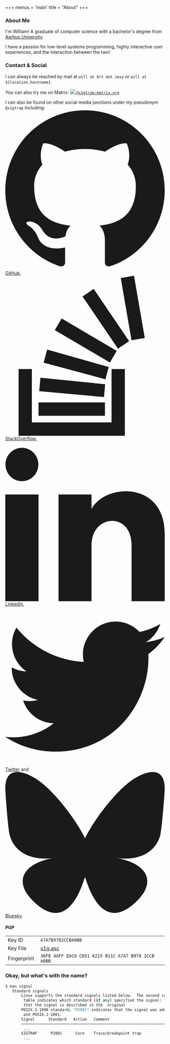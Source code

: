 +++
menus = 'main'
title = "About"
+++

### About Me

I'm William! A graduate of computer science with a bachelor's degree from [Aarhus University](https://www.au.dk/en).

I have a passion for low-level systems programming, highly interactive user experiences, and the interaction between the two!

### Contact & Social

I can always be reached by mail at `will at brt dot sexy` or `will at ${location.hostname}`.

You can also try me on Matrix:
<a class="no-underline" href="https://matrix.to/#/@s1gtrap:matrix.org"><img class="inline w-4 h-4" src="https://matrix.org/assets/favicon.svg" /> `@s1gtrap:matrix.org`</a>

I can also be found on other social media junctions under my pseudonym `@s1gtrap` including:
[<svg
  xmlns="http://www.w3.org/2000/svg"
  class="inline h-4 w-4"
  fill="currentColor"
  viewBox="0 0 24 24">
<path
    d="M12 0c-6.626 0-12 5.373-12 12 0 5.302 3.438 9.8 8.207 11.387.599.111.793-.261.793-.577v-2.234c-3.338.726-4.033-1.416-4.033-1.416-.546-1.387-1.333-1.756-1.333-1.756-1.089-.745.083-.729.083-.729 1.205.084 1.839 1.237 1.839 1.237 1.07 1.834 2.807 1.304 3.492.997.107-.775.418-1.305.762-1.604-2.665-.305-5.467-1.334-5.467-5.931 0-1.311.469-2.381 1.236-3.221-.124-.303-.535-1.524.117-3.176 0 0 1.008-.322 3.301 1.23.957-.266 1.983-.399 3.003-.404 1.02.005 2.047.138 3.006.404 2.291-1.552 3.297-1.23 3.297-1.23.653 1.653.242 2.874.118 3.176.77.84 1.235 1.911 1.235 3.221 0 4.609-2.807 5.624-5.479 5.921.43.372.823 1.102.823 2.222v3.293c0 .319.192.694.801.576 4.765-1.589 8.199-6.086 8.199-11.386 0-6.627-5.373-12-12-12z" />
</svg> GitHub](https://github.com/s1gtrap/), [<svg
  xmlns="http://www.w3.org/2000/svg"
  class="inline h-4 w-4"
  fill="currentColor"
  viewBox="0 0 24 24">
<path
    d="M15 21h-10v-2h10v2zm6-11.665l-1.621-9.335-1.993.346 1.62 9.335 1.994-.346zm-5.964 6.937l-9.746-.975-.186 2.016 9.755.879.177-1.92zm.538-2.587l-9.276-2.608-.526 1.954 9.306 2.5.496-1.846zm1.204-2.413l-8.297-4.864-1.029 1.743 8.298 4.865 1.028-1.744zm1.866-1.467l-5.339-7.829-1.672 1.14 5.339 7.829 1.672-1.14zm-2.644 4.195v8h-12v-8h-2v10h16v-10h-2z" />
</svg> StackOverflow](https://stackoverflow.com/users/5479994/s1gtrap), [<svg
  xmlns="http://www.w3.org/2000/svg"
  class="inline h-4 w-4"
  fill="currentColor"
  viewBox="0 0 24 24">
<path
    d="M4.98 3.5c0 1.381-1.11 2.5-2.48 2.5s-2.48-1.119-2.48-2.5c0-1.38 1.11-2.5 2.48-2.5s2.48 1.12 2.48 2.5zm.02 4.5h-5v16h5v-16zm7.982 0h-4.968v16h4.969v-8.399c0-4.67 6.029-5.052 6.029 0v8.399h4.988v-10.131c0-7.88-8.922-7.593-11.018-3.714v-2.155z" />
</svg> LinkedIn](https://www.linkedin.com/in/s1gtrap/), [<svg
  xmlns="http://www.w3.org/2000/svg"
  class="inline h-4 w-4"
  fill="currentColor"
  viewBox="0 0 24 24">
<path
    d="M24 4.557c-.883.392-1.832.656-2.828.775 1.017-.609 1.798-1.574 2.165-2.724-.951.564-2.005.974-3.127 1.195-.897-.957-2.178-1.555-3.594-1.555-3.179 0-5.515 2.966-4.797 6.045-4.091-.205-7.719-2.165-10.148-5.144-1.29 2.213-.669 5.108 1.523 6.574-.806-.026-1.566-.247-2.229-.616-.054 2.281 1.581 4.415 3.949 4.89-.693.188-1.452.232-2.224.084.626 1.956 2.444 3.379 4.6 3.419-2.07 1.623-4.678 2.348-7.29 2.04 2.179 1.397 4.768 2.212 7.548 2.212 9.142 0 14.307-7.721 13.995-14.646.962-.695 1.797-1.562 2.457-2.549z" />
</svg> Twitter](https://twitter.com/s1gtrap) and [<svg class="inline h-4 w-4" xmlns="http://www.w3.org/2000/svg" fill="none" viewBox="0 0 568 501"><title>Bluesky butterfly logo</title><path fill="currentColor" d="M123.121 33.664C188.241 82.553 258.281 181.68 284 234.873c25.719-53.192 95.759-152.32 160.879-201.21C491.866-1.611 568-28.906 568 57.947c0 17.346-9.945 145.713-15.778 166.555-20.275 72.453-94.155 90.933-159.875 79.748C507.222 323.8 536.444 388.56 473.333 453.32c-119.86 122.992-172.272-30.859-185.702-70.281-2.462-7.227-3.614-10.608-3.631-7.733-.017-2.875-1.169.506-3.631 7.733-13.43 39.422-65.842 193.273-185.702 70.281-63.111-64.76-33.89-129.52 80.986-149.071-65.72 11.185-139.6-7.295-159.875-79.748C9.945 203.659 0 75.291 0 57.946 0-28.906 76.135-1.612 123.121 33.664Z"></path></svg> Bluesky](https://bsky.app/profile/s1g.bsky.social).

#### PGP

|                   |                                                     |
| ----------------- | --------------------------------------------------- |
| Key ID            | `A7A7B9782CCBA0BB`                                  |
| Key File          | [s1g.asc](/s1g.asc)                                 |
| Fingerprint&nbsp; | `36F8 4AFF EAC0 CD51 6215 B11C A7A7 B978 2CCB A0BB` |

### Okay, but what's with the name?

```bash
$ man signal
   Standard signals
       Linux supports the standard signals listed below.  The second column of the
        table indicates which standard (if any) specified the signal: "P1990" indicates
        that the signal is described in the  original
       POSIX.1-1990 standard; "P2001" indicates that the signal was added in SUSv2
        and POSIX.1-2001.
       Signal      Standard   Action   Comment
       ────────────────────────────────────────────────────────────────────────
        ...
       SIGTRAP      P2001      Core    Trace/breakpoint trap
        ...
```
